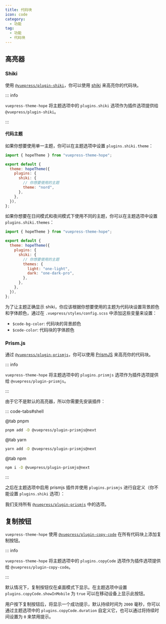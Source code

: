 ```yaml
---
title: 代码块
icon: code
category:
  - 功能
tag:
  - 功能
  - 代码块
---
```


## 高亮器

### Shiki

使用 [`@vuepress/plugin-shiki`][shiki]，你可以使用 [shiki](https://shiki.style) 来高亮你的代码块。

::: info

`vuepress-theme-hope` 将主题选项中的 `plugins.shiki` 选项作为插件选项提供给 `@vuepress/plugin-shiki`。

:::

#### 代码主题

如果你想要使用单一主题，你可以在主题选项中设置 `plugins.shiki.theme`：

```js {8} title=".vuepress/config.js"
import { hopeTheme } from "vuepress-theme-hope";

export default {
  theme: hopeTheme({
    plugins: {
      shiki: {
        // 你想要使用的主题
        theme: "nord",
      },
    },
  }),
};
```

如果你想要在日间模式和夜间模式下使用不同的主题，你可以在主题选项中设置 `plugins.shiki.themes`：

```js {8-11} title=".vuepress/config.js"
import { hopeTheme } from "vuepress-theme-hope";

export default {
  theme: hopeTheme({
    plugins: {
      shiki: {
        // 你想要使用的主题
        themes: {
          light: "one-light",
          dark: "one-dark-pro",
        },
      },
    },
  }),
};
```

为了让主题正确显示 shiki，你应该根据你想要使用的主题为代码块设置背景颜色和字体颜色，通过在 `.vuepress/styles/config.scss` 中添加这些变量来设置：

- `$code-bg-color`: 代码块的背景颜色
- `$code-color`: 代码块的字体颜色

### Prism.js

通过 [`@vuepress/plugin-prismjs`][prismjs]，你可以使用 [PrismJS](https://prismjs.com) 来高亮你的代码块。

::: info

`vuepress-theme-hope` 将主题选项中的 `plugins.prismjs` 选项作为插件选项提供给 `@vuepress/plugin-prismjs`。

:::

由于它不是默认的高亮器，所以你需要先安装插件：

::: code-tabs#shell

@tab pnpm

```bash
pnpm add -D @vuepress/plugin-prismjs@next
```

@tab yarn

```bash
yarn add -D @vuepress/plugin-prismjs@next
```

@tab npm

```bash
npm i -D @vuepress/plugin-prismjs@next
```

:::

之后在主题选项中启用 prismjs 插件并使用 `plugins.prismjs` 进行自定义（你不能设置 `plugins.shiki` 选项）：

我们支持所有 [`@vuepress/plugin-prismjs`][prismjs] 中的选项。

## 复制按钮

`vuepress-theme-hope` 使用 [`@vuepress/plugin-copy-code`][copy-code] 在所有代码块上添加复制按钮。

::: info

`vuepress-theme-hope` 将主题选项中的 `plugins.copyCode` 选项作为插件选项提供给 `@vuepress/plugin-copy-code`。

:::

默认情况下，复制按钮仅在桌面模式下显示。在主题选项中设置 `plugins.copyCode.showInMobile` 为 `true` 可以在移动设备上显示此按钮。

用户按下复制按钮后，将显示一个成功提示，默认持续时间为 `2000` 毫秒，你可以通过主题选项中的 `plugins.copyCode.duration` 自定义它，也可以通过将持续时间设置为 `0` 来禁用提示。

[copy-code]: https://ecosystem.vuejs.press/zh/plugins/features/copy-code.html
[prismjs]: https://ecosystem.vuejs.press/zh/plugins/markdown/prismjs.html
[shiki]: https://ecosystem.vuejs.press/zh/plugins/markdown/shiki.html
